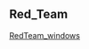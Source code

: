 ## Red_Team

[RedTeam_windows](https://github.com/redcanaryco/atomic-red-team/blob/master/atomics/windows-index.md) 
